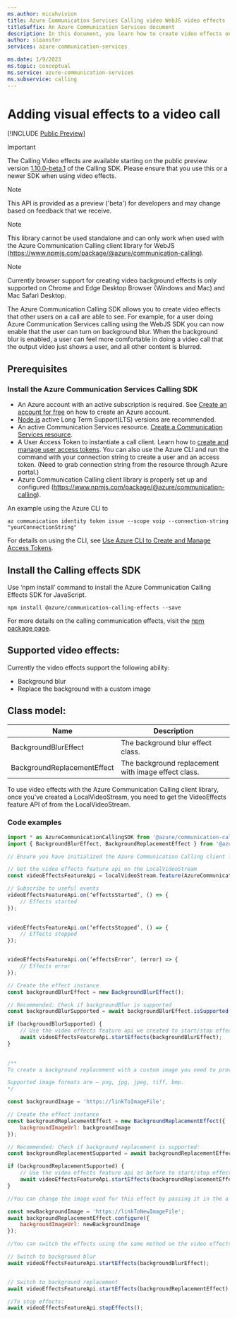 ```yaml
---
ms.author: micahvivion
title: Azure Communication Services Calling video WebJS video effects
titleSuffix: An Azure Communication Services document
description: In this document, you learn how to create video effects on an Azure Communication Services call.
author: sloanster
services: azure-communication-services

ms.date: 1/9/2023
ms.topic: conceptual
ms.service: azure-communication-services
ms.subservice: calling
---
```


# Adding visual effects to a video call

[!INCLUDE [Public Preview](../../includes/public-preview-include-document.md)]

>[!IMPORTANT]
> The Calling Video effects are available starting on the public preview version [1.10.0-beta.1](https://www.npmjs.com/package/@azure/communication-calling/v/1.10.0-beta.1) of the Calling SDK. Please ensure that you use this or a newer SDK when using video effects.

> [!NOTE]
> This API is provided as a preview ('beta') for developers and may change based on feedback that we receive.

> [!NOTE]
> This library cannot be used standalone and can only work when used with the Azure Communication Calling client library for WebJS (https://www.npmjs.com/package/@azure/communication-calling).

> [!NOTE]
> Currently browser support for creating video background effects is only supported on Chrome and Edge Desktop Browser (Windows and Mac) and Mac Safari Desktop.

The Azure Communication Calling SDK allows you to create video effects that other users on a call are able to see. For example, for a user doing Azure Communication Services calling using the WebJS SDK you can now enable that the user can turn on background blur. When the background blur is enabled, a user can feel more comfortable in doing a video call that the output video just shows a user, and all other content is blurred.

## Prerequisites
### Install the Azure Communication Services Calling SDK
- An Azure account with an active subscription is required. See [Create an account for free](https://azure.microsoft.com/free/?WT.mc_id=A261C142F) on how to create an Azure account.
- [Node.js](https://nodejs.org/) active Long Term Support(LTS) versions are recommended.
- An active Communication Services resource. [Create a Communication Services resource](../../quickstarts/create-communication-resource.md).
- A User Access Token to instantiate a call client. Learn how to [create and manage user access tokens](../../quickstarts/identity/access-tokens.md). You can also use the Azure CLI and run the command with your connection string to create a user and an access token. (Need to grab connection string from the resource through Azure portal.)
- Azure Communication Calling client library is properly set up and configured (https://www.npmjs.com/package/@azure/communication-calling).

An example using the Azure CLI to
```azurecli-interactive
az communication identity token issue --scope voip --connection-string "yourConnectionString"
```
For details on using the CLI, see [Use Azure CLI to Create and Manage Access Tokens](../../quickstarts/identity/access-tokens.md?pivots=platform-azcli).

## Install the Calling effects SDK 
Use ‘npm install’ command to install the Azure Communication Calling Effects SDK for JavaScript. 

```console
npm install @azure/communication-calling-effects --save
```
For more details on the calling communication effects, visit the [npm package page](https://www.npmjs.com/package/@azure/communication-calling-effects).

## Supported video effects:
Currently the video effects support the following ability:
- Background blur 
- Replace the background with a custom image 

## Class model:

| Name  | Description  |
|---|---|
| BackgroundBlurEffect  | The background blur effect class.  |
| BackgroundReplacementEffect  | The background replacement with image effect class.  |

To use video effects with the Azure Communication Calling client library, once you've created a LocalVideoStream, you need to get the VideoEffects feature API of from the LocalVideoStream. 

### Code examples
```js
import * as AzureCommunicationCallingSDK from '@azure/communication-calling'; 
import { BackgroundBlurEffect, BackgroundReplacementEffect } from '@azure/communication-calling-effects'; 

// Ensure you have initialized the Azure Communication Calling client library and have created a LocalVideoStream 

// Get the video effects feature api on the LocalVideoStream 
const videoEffectsFeatureApi = localVideoStream.feature(AzureCommunicationCallingSDK.Features.VideoEffects); 

// Subscribe to useful events 
videoEffectsFeatureApi.on(‘effectsStarted’, () => { 
    // Effects started 
}); 

 
videoEffectsFeatureApi.on(‘effectsStopped’, () => { 
    // Effects stopped
}); 


videoEffectsFeatureApi.on(‘effectsError’, (error) => { 
    // Effects error 
}); 

// Create the effect instance 
const backgroundBlurEffect = new BackgroundBlurEffect(); 

// Recommended: Check if backgroundBlur is supported
const backgroundBlurSupported = await backgroundBlurEffect.isSupported(); 

if (backgroundBlurSupported) { 
    // Use the video effects feature api we created to start/stop effects 
    await videoEffectsFeatureApi.startEffects(backgroundBlurEffect); 
} 

 
/** 
To create a background replacement with a custom image you need to provide the URL of the image you want as the background to this effect. The 'startEffects' method will fail if the URL is not of an image or is unreachable/unreadable. 

Supported image formats are – png, jpg, jpeg, tiff, bmp. 
*/ 

const backgroundImage = 'https://linkToImageFile'; 

// Create the effect instance 
const backgroundReplacementEffect = new BackgroundReplacementEffect({ 
    backgroundImageUrl: backgroundImage 
}); 

// Recommended: Check if background replacement is supported:
const backgroundReplacementSupported = await backgroundReplacementEffect.isSupported(); 

if (backgroundReplacementSupported) { 
    // Use the video effects feature api as before to start/stop effects 
    await videoEffectsFeatureApi.startEffects(backgroundReplacementEffect); 
} 

//You can change the image used for this effect by passing it in the a new configure method: 

const newBackgroundImage = 'https://linkToNewImageFile';
await backgroundReplacementEffect.configure({ 
    backgroundImageUrl: newBackgroundImage 
}); 

//You can switch the effects using the same method on the video effects feature api: 

// Switch to background blur 
await videoEffectsFeatureApi.startEffects(backgroundBlurEffect); 


// Switch to background replacement 
await videoEffectsFeatureApi.startEffects(backgroundReplacementEffect); 

//To stop effects: 
await videoEffectsFeatureApi.stopEffects();

```
